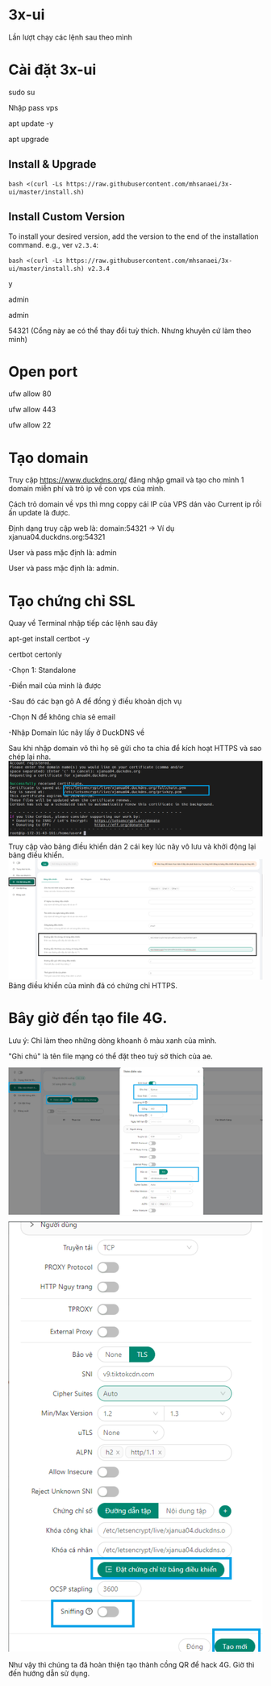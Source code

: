 # 3x-ui
Lần lượt chạy các lệnh sau theo mình
# Cài đặt 3x-ui
sudo su

Nhập pass vps

apt update -y

apt upgrade
## Install & Upgrade

```
bash <(curl -Ls https://raw.githubusercontent.com/mhsanaei/3x-ui/master/install.sh)
```

## Install Custom Version

To install your desired version, add the version to the end of the installation command. e.g., ver `v2.3.4`:

```
bash <(curl -Ls https://raw.githubusercontent.com/mhsanaei/3x-ui/master/install.sh) v2.3.4
```
y

admin

admin

54321 (Cổng này ae có thể thay đổi tuỳ thích. Nhưng khuyên cứ làm theo mình)
# Open port
ufw allow 80

ufw allow 443

ufw allow 22
# Tạo domain
Truy cập https://www.duckdns.org/ đăng nhập gmail và tạo cho mình 1 domain miễn phí và trỏ ip về con vps của mình.

Cách trỏ domain về vps thì mng coppy cái IP của VPS dán vào Current ip rồi ấn update là được.

Định dạng truy cập web là: domain:54321 -> Ví dụ xjanua04.duckdns.org:54321

User và pass mặc định là: admin

User và pass mặc định là: admin.
# Tạo chứng chỉ SSL
Quay về Terminal nhập tiếp các lệnh sau đây

apt-get install certbot -y

certbot certonly

-Chọn 1: Standalone

-Điền mail của mình là được

-Sau đó các bạn gõ A để đồng ý điều khoản dịch vụ

-Chọn N để không chia sẻ email

-Nhập Domain lúc nãy lấy ở DuckDNS về

Sau khi nhập domain vô thì họ sẽ gửi cho ta chìa để kích hoạt HTTPS và sao chép lại nha.
![](./media/link-cert.png)
Truy cập vào bảng điều khiển dán 2 cái key lúc nãy vô lưu và khởi động lại bảng điều khiển.
![](./media/paste-cert.png)
Bảng điều khiển của mình đã có chứng chỉ HTTPS.

# Bây giờ đến tạo file 4G.
Lưu ý: Chỉ làm theo những dòng khoanh ô màu xanh của mình.

"Ghi chú" là tên file mạng có thể đặt theo tuỳ sở thích của ae.

![](./media/vmess.png)
![](./media/vmess-ssl.png)

Như vậy thì chúng ta đã hoàn thiện tạo thành cồng QR để hack 4G. Giờ thì đến hướng dẫn sử dụng.
